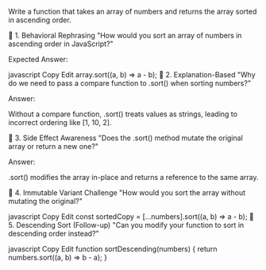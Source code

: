 Write a function that takes an array of numbers and returns the array sorted in ascending order.


🔸 1. Behavioral Rephrasing
"How would you sort an array of numbers in ascending order in JavaScript?"

Expected Answer:

javascript
Copy
Edit
array.sort((a, b) => a - b);
🔸 2. Explanation-Based
"Why do we need to pass a compare function to .sort() when sorting numbers?"

Answer:

Without a compare function, .sort() treats values as strings, leading to incorrect ordering like [1, 10, 2].

🔸 3. Side Effect Awareness
"Does the .sort() method mutate the original array or return a new one?"

Answer:

.sort() modifies the array in-place and returns a reference to the same array.

🔸 4. Immutable Variant Challenge
"How would you sort the array without mutating the original?"

javascript
Copy
Edit
const sortedCopy = [...numbers].sort((a, b) => a - b);
🔸 5. Descending Sort (Follow-up)
"Can you modify your function to sort in descending order instead?"

javascript
Copy
Edit
function sortDescending(numbers) {
  return numbers.sort((a, b) => b - a);
}
